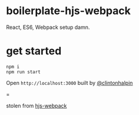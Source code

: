 # boilerplate-hjs-webpack
React, ES6, Webpack setup damn.

# get started

```
npm i
npm run start
```

Open ```http://localhost:3000```
built by [@clintonhalpin](http://twitter.com/clintonhalpin)

=

stolen from [hjs-webpack](https://github.com/HenrikJoreteg/hjs-webpack)
